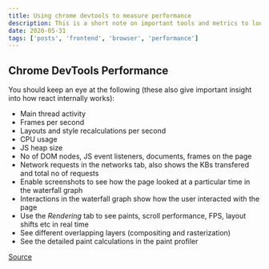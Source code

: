 ```yaml
---
title: Using chrome devtools to measure performance
description: This is a short note on important tools and metrics to look at when using chrome devtools to optimize performance
date: 2020-05-31
tags: ['posts', 'frontend', 'browser', 'performance']
---
```


## Chrome DevTools Performance
You should keep an eye at the following (these also give important insight into how react internally works):

- Main thread activity
- Frames per second
- Layouts and style recalculations per second
- CPU usage
- JS heap size
- No of DOM nodes, JS event listeners, documents, frames on the page
- Network requests in the networks tab, also shows the KBs transfered and total no of requests
- Enable screenshots to see how the page looked at a particular time in the waterfall graph
- Interactions in the waterfall graph show how the user interacted with the page
- Use the *Rendering* tab to see paints, scroll performance, FPS, layout shifts etc in real time
- See different overlapping layers (compositing and rasterization)
- See the detailed paint calculations in the paint profiler

[Source](https://developers.google.com/web/tools/chrome-devtools/evaluate-performance/reference)
